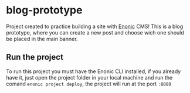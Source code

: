 # blog-prototype
Project created to practice building a site with [Enonic](https://enonic.com/) CMS!
This is a blog prototype, where you can create a new post and choose wich one should be placed in the main banner.

## Run the project
To run this project you must have the Enonic CLI installed, if you already have it, just open the project folder in your local machine and run the comand 
`enonic project deploy`, the project will run at the port `:8080`

